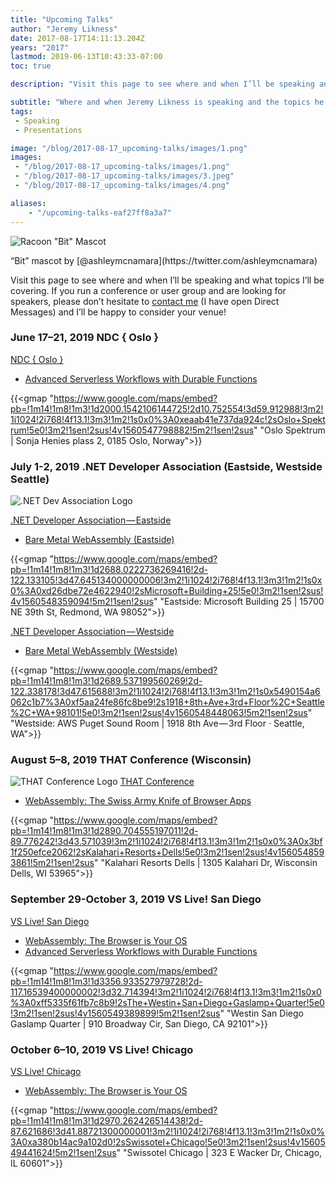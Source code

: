 ```yaml
---
title: "Upcoming Talks"
author: "Jeremy Likness"
date: 2017-08-17T14:11:13.204Z
years: "2017"
lastmod: 2019-06-13T10:43:33-07:00
toc: true

description: "Visit this page to see where and when I’ll be speaking and what topics I’ll be covering."

subtitle: "Where and when Jeremy Likness is speaking and the topics he will cover."
tags:
 - Speaking
 - Presentations 

image: "/blog/2017-08-17_upcoming-talks/images/1.png" 
images:
 - "/blog/2017-08-17_upcoming-talks/images/1.png" 
 - "/blog/2017-08-17_upcoming-talks/images/3.jpeg" 
 - "/blog/2017-08-17_upcoming-talks/images/4.png" 

aliases:
    - "/upcoming-talks-eaf27ff8a3a7"
---
```


![Racoon "Bit" Mascot](/blog/2017-08-17_upcoming-talks/images/1.png)
<figcaption>“Bit” mascot by [@ashleymcnamara](https://twitter.com/ashleymcnamara)</figcaption>

Visit this page to see where and when I’ll be speaking and what topics I’ll be covering. If you run a conference or user group and are looking for speakers, please don’t hesitate to [contact me](https://twitter.com/messages/compose?recipient_id=jeremylikness) (I have open Direct Messages) and I’ll be happy to consider your venue!

### June 17–21, 2019 NDC { Oslo }
[NDC { Oslo }](https://ndcoslo.com/)

* [Advanced Serverless Workflows with Durable Functions](https://ndcoslo.com/talk/advanced-serverless-workflows-with-durable-functions/)

{{<gmap "https://www.google.com/maps/embed?pb=!1m14!1m8!1m3!1d2000.1542106144725!2d10.752554!3d59.912988!3m2!1i1024!2i768!4f13.1!3m3!1m2!1s0x0%3A0xeaab41e737da924c!2sOslo+Spektrum!5e0!3m2!1sen!2sus!4v1560547798882!5m2!1sen!2sus" "Oslo Spektrum | Sonja Henies plass 2, 0185 Oslo, Norway">}}

### July 1-2, 2019 .NET Developer Association (Eastside, Westside Seattle)

![.NET Dev Association Logo](/blog/2017-08-17_upcoming-talks/images/3.jpeg)

[.NET Developer Association — Eastside](https://www.meetup.com/NET-Developers-Association-Eastside/)

* [Bare Metal WebAssembly (Eastside)](https://www.meetup.com/NET-Developers-Association-Eastside/events/259907881/)

{{<gmap "https://www.google.com/maps/embed?pb=!1m14!1m8!1m3!1d2688.0222736269416!2d-122.133105!3d47.645134000000006!3m2!1i1024!2i768!4f13.1!3m3!1m2!1s0x0%3A0xd26dbe72e4622940!2sMicrosoft+Building+25!5e0!3m2!1sen!2sus!4v1560548359094!5m2!1sen!2sus" "Eastside: Microsoft Building 25 | 15700 NE 39th St, Redmond, WA 98052">}}

[.NET Developer Association — Westside](https://www.meetup.com/NET-Developers-Association-Westside/)

* [Bare Metal WebAssembly (Westside)](https://www.meetup.com/NET-Developers-Association-Westside/events/259908211/)

{{<gmap "https://www.google.com/maps/embed?pb=!1m14!1m8!1m3!1d2689.537199560269!2d-122.338178!3d47.615688!3m2!1i1024!2i768!4f13.1!3m3!1m2!1s0x5490154a6062c1b7%3A0xf5aa24fe86fc8be9!2s1918+8th+Ave+3rd+Floor%2C+Seattle%2C+WA+98101!5e0!3m2!1sen!2sus!4v1560548448063!5m2!1sen!2sus" "Westside: AWS Puget Sound Room | 1918 8th Ave — 3rd Floor · Seattle, WA">}}

### August 5–8, 2019 THAT Conference (Wisconsin)

![THAT Conference Logo](/blog/2017-08-17_upcoming-talks/images/4.png)
[THAT Conference](https://thatconference.com)

* [WebAssembly: The Swiss Army Knife of Browser Apps](https://www.thatconference.com/Sessions/Session/13189)

{{<gmap "https://www.google.com/maps/embed?pb=!1m14!1m8!1m3!1d2890.704555197011!2d-89.776242!3d43.571039!3m2!1i1024!2i768!4f13.1!3m3!1m2!1s0x0%3A0x3bf1f250efce2062!2sKalahari+Resorts+Dells!5e0!3m2!1sen!2sus!4v1560548593861!5m2!1sen!2sus" "Kalahari Resorts Dells | 1305 Kalahari Dr, Wisconsin Dells, WI 53965">}}

### September 29-October 3, 2019 VS Live! San Diego

[VS Live! San Diego](https://vslive.com/events/san-diego-2019/home.aspx)

* [WebAssembly: The Browser is Your OS](https://vslive.com/Events/San-Diego-2019/Sessions/Wednesday/W05-WebAssembly-the-Browser-is-your-OS.aspx)
* [Advanced Serverless Workflows with Durable Functions](https://vslive.com/Events/San-Diego-2019/Sessions/Thursday/TH01-Advanced-Serverless-Workflows-with-Durable-Functions.aspx)

{{<gmap "https://www.google.com/maps/embed?pb=!1m14!1m8!1m3!1d3356.933527979728!2d-117.16539400000002!3d32.714394!3m2!1i1024!2i768!4f13.1!3m3!1m2!1s0x0%3A0xff5335f61fb7c8b9!2sThe+Westin+San+Diego+Gaslamp+Quarter!5e0!3m2!1sen!2sus!4v1560549389899!5m2!1sen!2sus" "Westin San Diego Gaslamp Quarter | 910 Broadway Cir, San Diego, CA 92101">}}

### October 6–10, 2019 VS Live! Chicago

[VS Live! Chicago](https://vslive.com/Events/Chicago-2019/Home.aspx)

* [WebAssembly: The Browser is Your OS](https://vslive.com/Events/Chicago-2019/Sessions/Thursday/TH01-WebAssembly-the-Browser-is-your-OS.aspx)

{{<gmap "https://www.google.com/maps/embed?pb=!1m14!1m8!1m3!1d2970.262426514438!2d-87.621686!3d41.88721300000001!3m2!1i1024!2i768!4f13.1!3m3!1m2!1s0x0%3A0xa380b14ac9a102d0!2sSwissotel+Chicago!5e0!3m2!1sen!2sus!4v1560549441624!5m2!1sen!2sus" "Swissotel Chicago | 323 E Wacker Dr, Chicago, IL 60601">}}